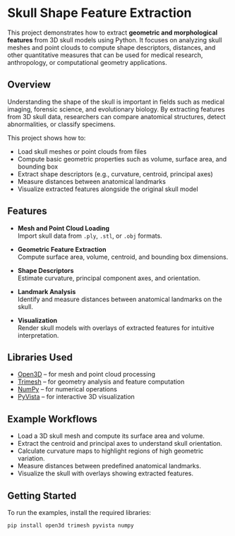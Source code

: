 # Skull Shape Feature Extraction

This project demonstrates how to extract **geometric and morphological features** from 3D skull models using Python. It focuses on analyzing skull meshes and point clouds to compute shape descriptors, distances, and other quantitative measures that can be used for medical research, anthropology, or computational geometry applications.

## Overview

Understanding the shape of the skull is important in fields such as medical imaging, forensic science, and evolutionary biology. By extracting features from 3D skull data, researchers can compare anatomical structures, detect abnormalities, or classify specimens.  

This project shows how to:

- Load skull meshes or point clouds from files  
- Compute basic geometric properties such as volume, surface area, and bounding box  
- Extract shape descriptors (e.g., curvature, centroid, principal axes)  
- Measure distances between anatomical landmarks  
- Visualize extracted features alongside the original skull model  

## Features

- **Mesh and Point Cloud Loading**  
  Import skull data from `.ply`, `.stl`, or `.obj` formats.  

- **Geometric Feature Extraction**  
  Compute surface area, volume, centroid, and bounding box dimensions.  

- **Shape Descriptors**  
  Estimate curvature, principal component axes, and orientation.  

- **Landmark Analysis**  
  Identify and measure distances between anatomical landmarks on the skull.  

- **Visualization**  
  Render skull models with overlays of extracted features for intuitive interpretation.  

## Libraries Used

- [Open3D](http://www.open3d.org/) – for mesh and point cloud processing  
- [Trimesh](https://trimsh.org/) – for geometry analysis and feature computation  
- [NumPy](https://numpy.org/) – for numerical operations  
- [PyVista](https://docs.pyvista.org/) – for interactive 3D visualization  

## Example Workflows

- Load a 3D skull mesh and compute its surface area and volume.  
- Extract the centroid and principal axes to understand skull orientation.  
- Calculate curvature maps to highlight regions of high geometric variation.  
- Measure distances between predefined anatomical landmarks.  
- Visualize the skull with overlays showing extracted features.  

## Getting Started

To run the examples, install the required libraries:

```bash
pip install open3d trimesh pyvista numpy